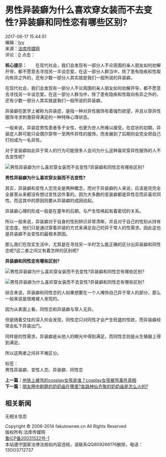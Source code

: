 # 男性异装癖为什么喜欢穿女装而不去变性?异装癖和同性恋有哪些区别?

2017-08-17 15:44:51  
编辑：[Ivy](mailto:)  
来源：[法库传媒网](http://www.fakutownee.cn/)  
评论：[0](#comment_iframe) 点击：

**核心提示：**　　在现代社会，我们会发现有一部分人不论周围的亲人朋友如何劝解开导，都不愿意去寻找另一半谈恋爱。在这一部分人群当中，除了患有隐疾和性取向有异之外的，还有少数一部分人其实就是我们一般所说的异装癖。

在现代社会，我们会发现有一部分人不论周围的亲人朋友如何劝解开导，都不愿意去寻找另一半谈恋爱。在这一部分人群当中，除了患有隐疾和性取向有异之外的，还有少数一部分人其实就是我们一般所说的异装癖。

异装癖在医学上被称为异装症，是指一种对异性服饰有着强烈欲望，并且以穿异性服饰寻求刺激获得满足的一种特殊心理状态。

一般来说，异装症男性患者多于女性，也更为世人所难以接受。在症状的初期，异装症人群可能只会偶尔穿带一至两件异性的服饰，而发展到了后期则会完全把自己打扮成为一名异性。

对于变装癖如此异于常人的行为可能很多人会问为什么这种喜欢穿异性服饰的人不去变性呢?

![男性异装癖为什么喜欢穿女装而不去变性?异装癖和同性恋有哪些区别?](http://www.fakutownee.cn/d/file/p/2017-08-16/c5186bdb85519950005b4a88f9d4e727.jpg)

**男性异装癖为什么喜欢穿女装而不去变性?**

其实，异装癖和变性人恋完全是两种概念，而对于异装癖的人来说，应该是完完全全甚至从来都没有想过变性这件事的。因为大多数的变装癖都是异性恋而非喜欢同性。而这其中的原因则要从异装癖的成因说起。

异装癖心理的形成一般是在童年的后期，与产生性唤起有着密切的关系。

所以一般来说，异装癖对于自身的性别辨识非常清晰，并且对于自己的性别从持肯定态度。他们只是通过穿着异装的方式来满足自己的异于常人的性需求。因此这也是异装癖不会变性的最根本原因。

那么我们在现实生活中，尤其是在寻找另一半时怎么能正确的区分出异装癖和同性恋呢?这二者之间又有着怎样的区别呢?

**异装癖和同性恋有哪些区别?**

![男性异装癖为什么喜欢穿女装而不去变性?异装癖和同性恋有哪些区别?](http://www.fakutownee.cn/d/file/p/2017-08-16/ed0d73f417003884b19aed9bbad613c0.jpg)

![男性异装癖为什么喜欢穿女装而不去变性?异装癖和同性恋有哪些区别?](http://www.fakutownee.cn/d/file/p/2017-08-16/2b5adcaba96de4a14e8b49ed74970b7c.jpg)

综合来说，异装癖和同性恋的人如果想要在一个人掩饰自己异于常人的部分，那么一般来说是很难被人发现的。

因为从表面上看，同性恋和异装癖与常人无异。

但是随着交往的深入你会发现，同性恋只对同性才会产生旺盛的性欲，而异装癖经常会私下异装出门。

同样是的性需求，异装癖是从他人的眼光中得到满足，而同性恋则是从生殖器上得到满足。

所以这两者之间并不难区分。

标签：  
男性异装癖、变性人恋、异装癖、同性恋

**上一篇：**[地铁上被骂的cosplay女孩是谁？cosplay女孩被骂事件真相](/guanzhu/shenghuo/18968.html)  
**下一篇：**[朋友圈中刷屏的奶奶庙在哪里?各路神仙齐聚的奶奶庙是怎么火的?](/guanzhu/shenghuo/18972.html)

## 相关新闻

无相关信息

Copyright © 2006-2014 fakutownee.cn All Rights Reserved  
版权所有:法库传媒网  
[鲁ICP备20031522号-1](https://beian.miit.gov.cn)  
本站遵守国家法律法规如内容违规，请联系QQ809266176删除，电话：13OO3712737  